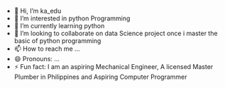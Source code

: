 - 👋 Hi, I’m ka_edu
- 👀 I’m interested in python Programming
- 🌱 I’m currently learning python
- 💞️ I’m looking to collaborate on data Science project once i master the basic of python programming
- 📫 How to reach me ...
- 😄 Pronouns: ...
- ⚡ Fun fact: I am an aspiring Mechanical Engineer, A licensed Master Plumber in Philippines and Aspiring Computer Programmer
<!---
kaeduu/kaeduu is a ✨ special ✨ repository because its `README.md` (this file) appears on your GitHub profile.
You can click the Preview link to take a look at your changes.
--->
